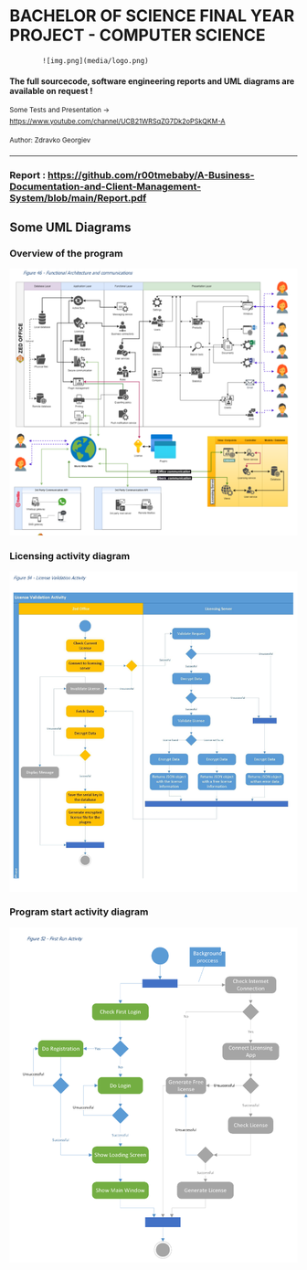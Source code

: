 
# BACHELOR OF SCIENCE FINAL YEAR PROJECT  - COMPUTER SCIENCE 

            ![img.png](media/logo.png)

#### The full sourcecode, software engineering reports and UML diagrams are available on request ! 

<sup>Some Tests and Presentation -> https://www.youtube.com/channel/UCB21WRSqZG7Dk2oPSkQKM-A</sup>

<sup>Author: Zdravko Georgiev </sup>


<hr>

### Report : https://github.com/r00tmebaby/A-Business-Documentation-and-Client-Management-System/blob/main/Report.pdf

## Some UML Diagrams

### Overview of the program
![img.png](media/overal.png)

### Licensing activity diagram
![img.png](media/licensing.png)

### Program start activity diagram
![img.png](media/first.png)
